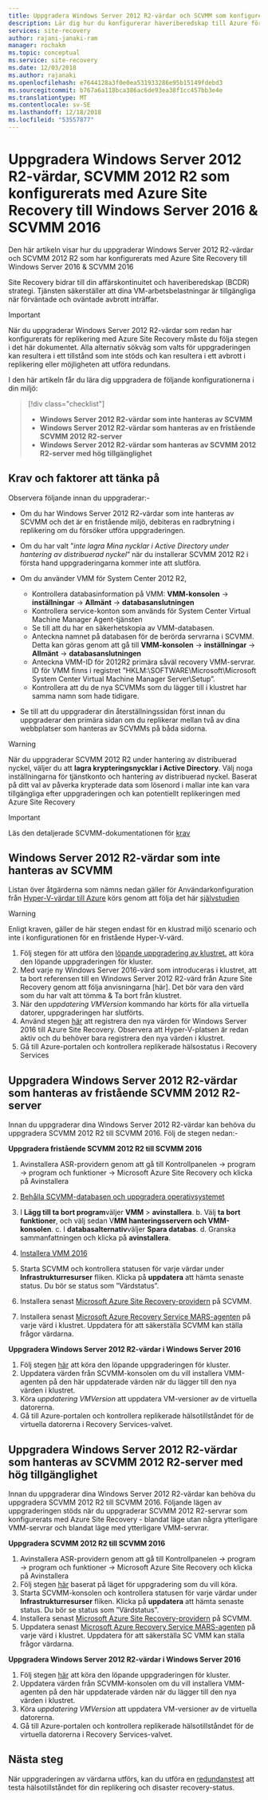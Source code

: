 ```yaml
---
title: Uppgradera Windows Server 2012 R2-värdar och SCVMM som konfigurerats med Azure Site Recovery till Windows Server 2016
description: Lär dig hur du konfigurerar haveriberedskap till Azure för virtuella datorer i Azure Stack med Azure Site Recovery-tjänsten.
services: site-recovery
author: rajani-janaki-ram
manager: rochakm
ms.topic: conceptual
ms.service: site-recovery
ms.date: 12/03/2018
ms.author: rajanaki
ms.openlocfilehash: e7644128a3f0e0ea531933286e95b15149fdebd3
ms.sourcegitcommit: b767a6a118bca386ac6de93ea38f1cc457bb3e4e
ms.translationtype: MT
ms.contentlocale: sv-SE
ms.lasthandoff: 12/18/2018
ms.locfileid: "53557877"
---
```

# <a name="upgrade-windows-server-2012-r2-hosts-scvmm-2012-r2-configured-with-azure-site-recovery-to-windows-server-2016--scvmm-2016"></a>Uppgradera Windows Server 2012 R2-värdar, SCVMM 2012 R2 som konfigurerats med Azure Site Recovery till Windows Server 2016 & SCVMM 2016

Den här artikeln visar hur du uppgraderar Windows Server 2012 R2-värdar och SCVMM 2012 R2 som har konfigurerats med Azure Site Recovery till Windows Server 2016 & SCVMM 2016

Site Recovery bidrar till din affärskontinuitet och haveriberedskap (BCDR) strategi. Tjänsten säkerställer att dina VM-arbetsbelastningar är tillgängliga när förväntade och oväntade avbrott inträffar.

> [!IMPORTANT]
> När du uppgraderar Windows Server 2012 R2-värdar som redan har konfigurerats för replikering med Azure Site Recovery måste du följa stegen i det här dokumentet. Alla alternativ sökväg som valts för uppgraderingen kan resultera i ett tillstånd som inte stöds och kan resultera i ett avbrott i replikering eller möjligheten att utföra redundans.


I den här artikeln får du lära dig uppgradera de följande konfigurationerna i din miljö:

> [!div class="checklist"]
> * **Windows Server 2012 R2-värdar som inte hanteras av SCVMM** 
> * **Windows Server 2012 R2-värdar som hanteras av en fristående SCVMM 2012 R2-server** 
> * **Windows Server 2012 R2-värdar som hanteras av SCVMM 2012 R2-server med hög tillgänglighet**


## <a name="prerequisites--factors-to-consider"></a>Krav och faktorer att tänka på

Observera följande innan du uppgraderar:-

- Om du har Windows Server 2012 R2-värdar som inte hanteras av SCVMM och det är en fristående miljö, debiteras en radbrytning i replikering om du försöker utföra uppgraderingen.
- Om du har valt ”*inte lagra Mina nycklar i Active Directory under hantering av distribuerad nyckel*” när du installerar SCVMM 2012 R2 i första hand uppgraderingarna kommer inte att slutföra.

- Om du använder VMM för System Center 2012 R2, 

    - Kontrollera databasinformation på VMM: **VMM-konsolen** -> **inställningar** -> **Allmänt** -> **databasanslutningen**
    - Kontrollera service-konton som används för System Center Virtual Machine Manager Agent-tjänsten
    - Se till att du har en säkerhetskopia av VMM-databasen.
    - Anteckna namnet på databasen för de berörda servrarna i SCVMM. Detta kan göras genom att gå till **VMM-konsolen** -> **inställningar** -> **Allmänt** -> **databasanslutningen**
    - Anteckna VMM-ID för 2012R2 primära såväl recovery VMM-servrar. ID för VMM finns i registret ”HKLM:\SOFTWARE\Microsoft\Microsoft System Center Virtual Machine Manager Server\Setup”.
    - Kontrollera att du de nya SCVMMs som du lägger till i klustret har samma namn som hade tidigare. 

- Se till att du uppgraderar din återställningssidan först innan du uppgraderar den primära sidan om du replikerar mellan två av dina webbplatser som hanteras av SCVMMs på båda sidorna.
> [!WARNING]
> När du uppgraderar SCVMM 2012 R2 under hantering av distribuerad nyckel, väljer du att **lagra krypteringsnycklar i Active Directory**. Välj noga inställningarna för tjänstkonto och hantering av distribuerad nyckel. Baserat på ditt val av påverka krypterade data som lösenord i mallar inte kan vara tillgängliga efter uppgraderingen och kan potentiellt replikeringen med Azure Site Recovery

> [!IMPORTANT]
> Läs den detaljerade SCVMM-dokumentationen för [krav](https://docs.microsoft.com/system-center/vmm/upgrade-vmm?view=sc-vmm-2016#requirements-and-limitations)

## <a name="windows-server-2012-r2-hosts-which-arent-managed-by-scvmm"></a>Windows Server 2012 R2-värdar som inte hanteras av SCVMM 
Listan över åtgärderna som nämns nedan gäller för Användarkonfiguration från [Hyper-V-värdar till Azure](https://docs.microsoft.com/azure/site-recovery/hyper-v-azure-architecture) körs genom att följa det här [självstudien](https://docs.microsoft.com/azure/site-recovery/hyper-v-prepare-on-premises-tutorial)

> [!WARNING]
> Enligt kraven, gäller de här stegen endast för en klustrad miljö scenario och inte i konfigurationen för en fristående Hyper-V-värd.

1. Följ stegen för att utföra den [löpande uppgradering av klustret.](https://docs.microsoft.com/windows-server/failover-clustering/cluster-operating-system-rolling-upgrade#cluster-os-rolling-upgrade-process) att köra den löpande uppgraderingen för kluster.
2. Med varje ny Windows Server 2016-värd som introduceras i klustret, att ta bort referensen till en Windows Server 2012 R2-värd från Azure Site Recovery genom att följa anvisningarna [här]. Det bör vara den värd som du har valt att tömma & Ta bort från klustret.
3. När den *uppdatering VMVersion* kommando har körts för alla virtuella datorer, uppgraderingen har slutförts. 
4. Använd stegen [här](https://docs.microsoft.com/azure/site-recovery/hyper-v-azure-tutorial#set-up-the-source-environment) att registrera den nya värden för Windows Server 2016 till Azure Site Recovery. Observera att Hyper-V-platsen är redan aktiv och du behöver bara registrera den nya värden i klustret. 
5.  Gå till Azure-portalen och kontrollera replikerade hälsostatus i Recovery Services

## <a name="upgrade-windows-server-2012-r2-hosts-managed-by-stand-alone-scvmm-2012-r2-server"></a>Uppgradera Windows Server 2012 R2-värdar som hanteras av fristående SCVMM 2012 R2-server
Innan du uppgraderar dina Windows Server 2012 R2-värdar kan behöva du uppgradera SCVMM 2012 R2 till SCVMM 2016. Följ de stegen nedan:-

**Uppgradera fristående SCVMM 2012 R2 till SCVMM 2016**

1.  Avinstallera ASR-providern genom att gå till Kontrollpanelen -> program -> program och funktioner -> Microsoft Azure Site Recovery och klicka på Avinstallera
2. [Behålla SCVMM-databasen och uppgradera operativsystemet](https://docs.microsoft.com/system-center/vmm/upgrade-vmm?view=sc-vmm-2016#back-up-and-upgrade-the-operating-system)
3. I **Lägg till ta bort program**väljer **VMM** > **avinstallera**. b. Välj **ta bort funktioner**, och välj sedan V**MM hanteringsservern och VMM-konsolen**. c. I **databasalternativ**väljer **Spara databas**. d. Granska sammanfattningen och klicka på **avinstallera**.

4. [Installera VMM 2016](https://docs.microsoft.com/system-center/vmm/upgrade-vmm?view=sc-vmm-2016#install-vmm-2016)
5. Starta SCVMM och kontrollera statusen för varje värdar under **Infrastrukturresurser** fliken. Klicka på **uppdatera** att hämta senaste status. Du bör se status som ”Värdstatus”. 
17. Installera senast [Microsoft Azure Site Recovery-providern](http://aka.ms/downloaddra) på SCVMM.
16. Installera senast [Microsoft Azure Recovery Service MARS-agenten](http://aka.ms/latestmarsagent) på varje värd i klustret. Uppdatera för att säkerställa SCVMM kan ställa frågor värdarna.

**Uppgradera Windows Server 2012 R2-värdar i Windows Server 2016**

1. Följ stegen [här](https://docs.microsoft.com/windows-server/failover-clustering/cluster-operating-system-rolling-upgrade#cluster-os-rolling-upgrade-process) att köra den löpande uppgraderingen för kluster. 
2. Uppdatera värden från SCVMM-konsolen om du vill installera VMM-agenten på den här uppdaterade värden när du lägger till den nya värden i klustret.
3. Köra *uppdatering VMVersion* att uppdatera VM-versioner av de virtuella datorerna. 
4.  Gå till Azure-portalen och kontrollera replikerade hälsotillståndet för de virtuella datorerna i Recovery Services-valvet. 

## <a name="upgrade-windows-server-2012-r2-hosts-are-managed-by-highly-available-scvmm-2012-r2-server"></a>Uppgradera Windows Server 2012 R2-värdar som hanteras av SCVMM 2012 R2-server med hög tillgänglighet
Innan du uppgraderar dina Windows Server 2012 R2-värdar kan behöva du uppgradera SCVMM 2012 R2 till SCVMM 2016. Följande lägen av uppgraderingen stöds när du uppgraderar SCVMM 2012 R2-servrar som konfigurerats med Azure Site Recovery - blandat läge utan några ytterligare VMM-servrar och blandat läge med ytterligare VMM-servrar.

**Uppgradera SCVMM 2012 R2 till SCVMM 2016**

1.  Avinstallera ASR-providern genom att gå till Kontrollpanelen -> program -> program och funktioner -> Microsoft Azure Site Recovery och klicka på Avinstallera
2. Följ stegen [här](https://docs.microsoft.com/system-center/vmm/upgrade-vmm?view=sc-vmm-2016#upgrade-a-standalone-vmm-server) baserat på läget för uppgradering som du vill köra.
3. Starta SCVMM-konsolen och kontrollera statusen för varje värdar under **Infrastrukturresurser** fliken. Klicka på **uppdatera** att hämta senaste status. Du bör se status som ”Värdstatus”.
4. Installera senast [Microsoft Azure Site Recovery-providern](http://aka.ms/downloaddra) på SCVMM.
5. Uppdatera senast [Microsoft Azure Recovery Service MARS-agenten](http://aka.ms/latestmarsagent) på varje värd i klustret. Uppdatera för att säkerställa SC VMM kan ställa frågor värdarna.


**Uppgradera Windows Server 2012 R2-värdar i Windows Server 2016**

1. Följ stegen [här](https://docs.microsoft.com/windows-server/failover-clustering/cluster-operating-system-rolling-upgrade#cluster-os-rolling-upgrade-process) att köra den löpande uppgraderingen för kluster.
2. Uppdatera värden från SCVMM-konsolen om du vill installera VMM-agenten på den här uppdaterade värden när du lägger till den nya värden i klustret.
3. Köra *uppdatering VMVersion* att uppdatera VM-versioner av de virtuella datorerna. 
4.  Gå till Azure-portalen och kontrollera replikerade hälsotillståndet för de virtuella datorerna i Recovery Services-valvet. 

## <a name="next-steps"></a>Nästa steg
När uppgraderingen av värdarna utförs, kan du utföra en [redundanstest](tutorial-dr-drill-azure.md) att testa hälsotillståndet för din replikering och disaster recovery-status.

